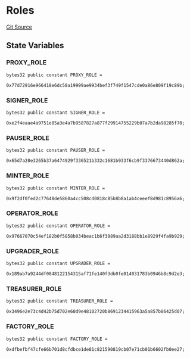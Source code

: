 # Roles
[Git Source](https://github.com/ContractLabs/foundry-bountykinds-contract/blob/67e6855d3beabdf242cc0b51d9e53b087a5235b9/src/oz-custom/libraries/Roles.sol)


## State Variables
### PROXY_ROLE

```solidity
bytes32 public constant PROXY_ROLE =
    0x77d72916e966418e6dc58a19999ae9934bef3f749f1547cde0a86e809f19c89b;
```


### SIGNER_ROLE

```solidity
bytes32 public constant SIGNER_ROLE =
    0xe2f4eaae4a9751e85a3e4a7b9587827a877f29914755229b07a7b2da98285f70;
```


### PAUSER_ROLE

```solidity
bytes32 public constant PAUSER_ROLE =
    0x65d7a28e3265b37a6474929f336521b332c1681b933f6cb9f3376673440d862a;
```


### MINTER_ROLE

```solidity
bytes32 public constant MINTER_ROLE =
    0x9f2df0fed2c77648de5860a4cc508cd0818c85b8b8a1ab4ceeef8d981c8956a6;
```


### OPERATOR_ROLE

```solidity
bytes32 public constant OPERATOR_ROLE =
    0x97667070c54ef182b0f5858b034beac1b6f3089aa2d3188bb1e8929f4fa9b929;
```


### UPGRADER_ROLE

```solidity
bytes32 public constant UPGRADER_ROLE =
    0x189ab7a9244df0848122154315af71fe140f3db0fe014031783b0946b8c9d2e3;
```


### TREASURER_ROLE

```solidity
bytes32 public constant TREASURER_ROLE =
    0x3496e2e73c4d42b75d702e60d9e48102720b8691234415963a5a857b86425d07;
```


### FACTORY_ROLE

```solidity
bytes32 public constant FACTORY_ROLE =
    0xdfbefbf47cfe66b701d8cfdbce1de81c821590819cb07e71cb01b6602fb0ee27;
```


